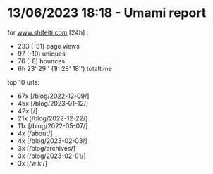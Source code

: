 # 13/06/2023 18:18 - Umami report
for www.shifeiti.com [24h] :

 - 233 (-31) page views
 - 97 (-19) uniques
 - 76 (-8) bounces
 - 6h 23' 29'' (1h 28' 18'') totaltime


top 10 urls:
 - 67x [/blog/2022-12-09/]
 - 45x [/blog/2023-01-12/]
 - 42x [/]
 - 21x [/blog/2022-12-22/]
 - 11x [/blog/2022-05-07/]
 - 4x [/about/]
 - 4x [/blog/2023-02-03/]
 - 3x [/blog/archives/]
 - 3x [/blog/2023-02-01/]
 - 3x [/wiki/]


